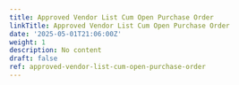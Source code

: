 ```yaml
---
title: Approved Vendor List Cum Open Purchase Order
linkTitle: Approved Vendor List Cum Open Purchase Order
date: '2025-05-01T21:06:00Z'
weight: 1
description: No content
draft: false
ref: approved-vendor-list-cum-open-purchase-order
---
```


